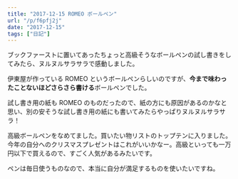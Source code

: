 ```yaml
---
title: "2017-12-15 ROMEO ボールペン"
url: "/p/f6pfj2j"
date: "2017-12-15"
tags: ["日記"]
---
```


ブックファーストに置いてあったちょっと高級そうなボールペンの試し書きをしてみたら、ヌルヌルサラサラで感動しました。

伊東屋が作っている ROMEO というボールペンらしいのですが、**今まで味わったことないほどさらさら書ける**ボールペンでした。

試し書き用の紙も ROMEO のものだったので、紙の方にも原因があるのかなと思い、別の安そうな試し書き用の紙にも書いてみたらやっぱりヌルヌルサラサラ！

高級ボールペンをなめてました。買いたい物リストのトップテンに入りました。今年の自分へのクリスマスプレゼントはこれがいいかなー。高級といっても一万円以下で買えるので、すごく人気があるみたいです。

ペンは毎日使うものなので、本当に自分が満足するものを使いたいですね。

